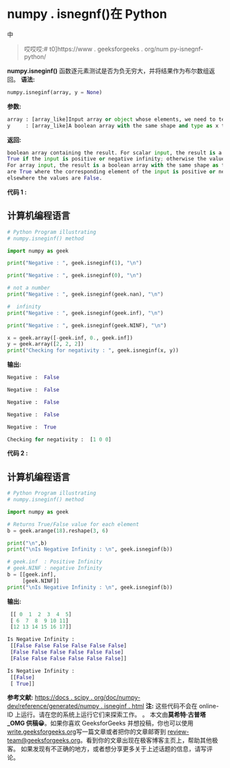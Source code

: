 # numpy . isnegnf()在 Python

中

> 哎哎哎:# t0]https://www . geeksforgeeks . org/num py-isnegnf-python/

**numpy.isneginf()** 函数逐元素测试是否为负无穷大，并将结果作为布尔数组返回。
**语法:**

```py
numpy.isneginf(array, y = None)
```

**参数:**

```py
array : [array_like]Input array or object whose elements, we need to test for infinity.
y     : [array_like]A boolean array with the same shape and type as x to store the result.
```

**返回:**

```py
boolean array containing the result. For scalar input, the result is a new boolean with value
True if the input is positive or negative infinity; otherwise the value is False.
For array input, the result is a boolean array with the same shape as the input and the values
are True where the corresponding element of the input is positive or negative infinity; 
elsewhere the values are False.
```

**代码 1 :**

## 计算机编程语言

```py
# Python Program illustrating
# numpy.isneginf() method

import numpy as geek

print("Negative : ", geek.isneginf(1), "\n")

print("Negative : ", geek.isneginf(0), "\n")

# not a number
print("Negative : ", geek.isneginf(geek.nan), "\n")

#  infinity
print("Negative : ", geek.isneginf(geek.inf), "\n")

print("Negative : ", geek.isneginf(geek.NINF), "\n")

x = geek.array([-geek.inf, 0., geek.inf])
y = geek.array([2, 2, 2])
print("Checking for negativity : ", geek.isneginf(x, y))
```

**输出:**

```py
Negative :  False 

Negative :  False 

Negative :  False 

Negative :  False 

Negative :  True 

Checking for negativity :  [1 0 0]
```

**代码 2 :**

## 计算机编程语言

```py
# Python Program illustrating
# numpy.isneginf() method

import numpy as geek

# Returns True/False value for each element
b = geek.arange(18).reshape(3, 6)

print("\n",b)
print("\nIs Negative Infinity : \n", geek.isneginf(b))

# geek.inf  : Positive Infinity
# geek.NINF : negative Infinity
b = [[geek.inf],
     [geek.NINF]]
print("\nIs Negative Infinity : \n", geek.isneginf(b))
```

**输出:**

```py
 [[ 0  1  2  3  4  5]
 [ 6  7  8  9 10 11]
 [12 13 14 15 16 17]]

Is Negative Infinity : 
 [[False False False False False False]
 [False False False False False False]
 [False False False False False False]]

Is Negative Infinity : 
 [[False]
 [ True]]
```

**参考文献:**
[https://docs . scipy . org/doc/numpy-dev/reference/generated/numpy . isneginf . html](https://docs.scipy.org/doc/numpy-dev/reference/generated/numpy.isneginf.html)
**注:**
这些代码不会在 online-ID 上运行。请在您的系统上运行它们来探索工作。
。
本文由**莫希特·古普塔 _OMG 供稿😀**。如果你喜欢 GeeksforGeeks 并想投稿，你也可以使用[write.geeksforgeeks.org](https://write.geeksforgeeks.org)写一篇文章或者把你的文章邮寄到 review-team@geeksforgeeks.org。看到你的文章出现在极客博客主页上，帮助其他极客。
如果发现有不正确的地方，或者想分享更多关于上述话题的信息，请写评论。